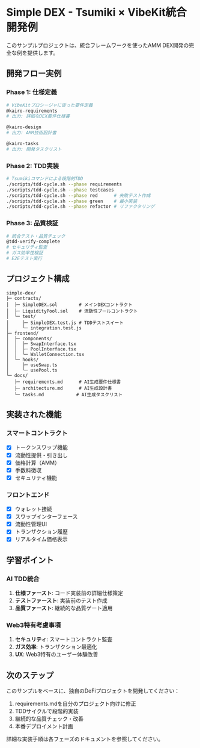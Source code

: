 # Simple DEX - Tsumiki × VibeKit統合開発例

このサンプルプロジェクトは、統合フレームワークを使ったAMM DEX開発の完全な例を提供します。

## 開発フロー実例

### Phase 1: 仕様定義
```bash
# VibeKitプロシージャに従った要件定義
@kairo-requirements
# 出力: 詳細なDEX要件仕様書

@kairo-design  
# 出力: AMM技術設計書

@kairo-tasks
# 出力: 開発タスクリスト
```

### Phase 2: TDD実装
```bash
# Tsumikiコマンドによる段階的TDD
./scripts/tdd-cycle.sh --phase requirements
./scripts/tdd-cycle.sh --phase testcases
./scripts/tdd-cycle.sh --phase red      # 失敗テスト作成
./scripts/tdd-cycle.sh --phase green    # 最小実装  
./scripts/tdd-cycle.sh --phase refactor # リファクタリング
```

### Phase 3: 品質検証
```bash
# 統合テスト・品質チェック
@tdd-verify-complete
# セキュリティ監査
# ガス効率性検証
# E2Eテスト実行
```

## プロジェクト構成

```
simple-dex/
├─ contracts/
│  ├─ SimpleDEX.sol        # メインDEXコントラクト
│  ├─ LiquidityPool.sol    # 流動性プールコントラクト  
│  └─ test/
│     ├─ SimpleDEX.test.js # TDDテストスイート
│     └─ integration.test.js
├─ frontend/
│  ├─ components/
│  │  ├─ SwapInterface.tsx
│  │  ├─ PoolInterface.tsx
│  │  └─ WalletConnection.tsx
│  └─ hooks/
│     ├─ useSwap.ts
│     └─ usePool.ts
└─ docs/
   ├─ requirements.md      # AI生成要件仕様書
   ├─ architecture.md      # AI生成設計書
   └─ tasks.md            # AI生成タスクリスト
```

## 実装された機能

### スマートコントラクト
- [x] トークンスワップ機能
- [x] 流動性提供・引き出し
- [x] 価格計算（AMM）
- [x] 手数料徴収
- [x] セキュリティ機能

### フロントエンド
- [x] ウォレット接続
- [x] スワップインターフェース
- [x] 流動性管理UI
- [x] トランザクション履歴
- [x] リアルタイム価格表示

## 学習ポイント

### AI TDD統合
1. **仕様ファースト**: コード実装前の詳細仕様策定
2. **テストファースト**: 実装前のテスト作成
3. **品質ファースト**: 継続的な品質ゲート適用

### Web3特有考慮事項
1. **セキュリティ**: スマートコントラクト監査
2. **ガス効率**: トランザクション最適化
3. **UX**: Web3特有のユーザー体験改善

## 次のステップ

このサンプルをベースに、独自のDeFiプロジェクトを開発してください：

1. requirements.mdを自分のプロジェクト向けに修正
2. TDDサイクルで段階的実装
3. 継続的な品質チェック・改善
4. 本番デプロイメント計画

詳細な実装手順は各フェーズのドキュメントを参照してください。